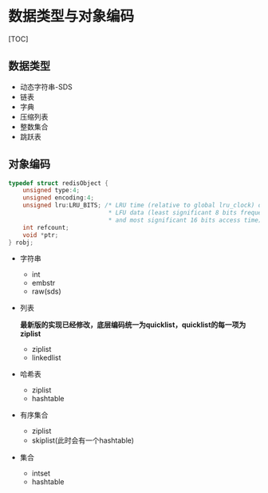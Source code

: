 # 数据类型与对象编码

[TOC]

## 数据类型

* 动态字符串-SDS
* 链表
* 字典
* 压缩列表
* 整数集合
* 跳跃表

## 对象编码

```c
typedef struct redisObject {
    unsigned type:4;
    unsigned encoding:4;
    unsigned lru:LRU_BITS; /* LRU time (relative to global lru_clock) or
                            * LFU data (least significant 8 bits frequency
                            * and most significant 16 bits access time). */
    int refcount;
    void *ptr;
} robj;
```

* 字符串
  * int
  * embstr
  * raw(sds)
  
* 列表
  
  **最新版的实现已经修改，底层编码统一为quicklist，quicklist的每一项为ziplist**
  
  * ziplist
  * linkedlist
  
* 哈希表
  * ziplist
  * hashtable
  
* 有序集合
  * ziplist
  * skiplist(此时会有一个hashtable)
  
* 集合
  * intset
  * hashtable
